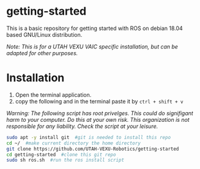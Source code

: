 # getting-started
This is a basic repository for getting started with ROS on debian 18.04 based GNU/Linux distribution.

*Note: This is for a UTAH VEXU VAIC specific installation, but can be adapted for other purposes.*

# Installation
1. Open the terminal application.
2. copy the following and in the terminal paste it by `ctrl + shift + v`

*Warning: The following script has root privelges. This could do signifigant harm to your computer. Do this at your own risk. This organization is not responsible for any liability. Check the script at your leisure.*

```bash
sudo apt -y install git  #git is needed to install this repo
cd ~/  #make current directory the home directory
git clone https://github.com/UTAH-VEXU-Robotics/getting-started
cd getting-started  #clone this git repo
sudo sh ros.sh  #run the ros install script
```
